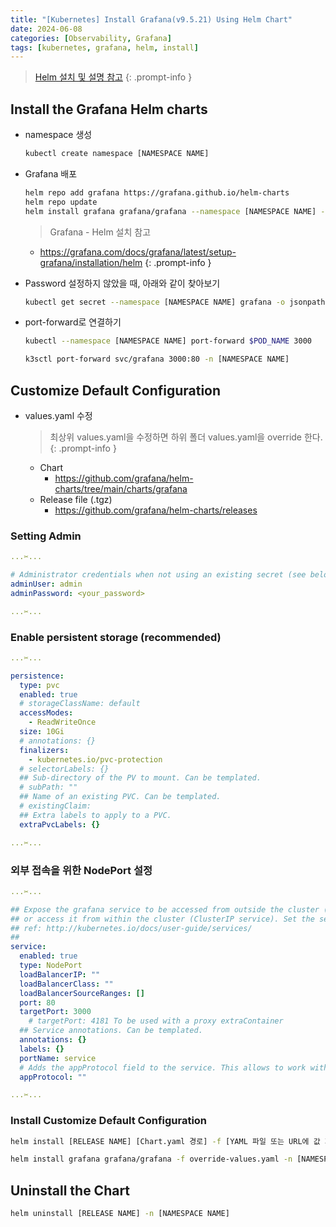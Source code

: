 ```yaml
---
title: "[Kubernetes] Install Grafana(v9.5.21) Using Helm Chart"
date: 2024-06-08
categories: [Observability, Grafana]
tags: [kubernetes, grafana, helm, install]
---
```


> [Helm 설치 및 설명 참고](https://kyungryeol-yoon.github.io/posts/kubernetes-helm/)
{: .prompt-info }

## Install the Grafana Helm charts

- namespace 생성

  ```bash
  kubectl create namespace [NAMESPACE NAME]
  ```

- Grafana 배포

  ```bash
  helm repo add grafana https://grafana.github.io/helm-charts
  helm repo update
  helm install grafana grafana/grafana --namespace [NAMESPACE NAME] --set adminPassword=<your_password>
  ```

  > Grafana - Helm 설치 참고
  - <https://grafana.com/docs/grafana/latest/setup-grafana/installation/helm>
  {: .prompt-info }

- Password 설정하지 않았을 때, 아래와 같이 찾아보기

  ```bash
  kubectl get secret --namespace [NAMESPACE NAME] grafana -o jsonpath="{.data.admin-password}" | base64 --decode ; echo
  ```

- port-forward로 연결하기

  ```bash
  kubectl --namespace [NAMESPACE NAME] port-forward $POD_NAME 3000
  ```

  ```bash
  k3sctl port-forward svc/grafana 3000:80 -n [NAMESPACE NAME]
  ```

## Customize Default Configuration

- values.yaml 수정

  > 최상위 values.yaml을 수정하면 하위 폴더 values.yaml을 override 한다.
  {: .prompt-info }
  
  - Chart
    - <https://github.com/grafana/helm-charts/tree/main/charts/grafana>
  - Release file (.tgz)
    - <https://github.com/grafana/helm-charts/releases>

### Setting Admin

```yaml
...✂...

# Administrator credentials when not using an existing secret (see below)
adminUser: admin
adminPassword: <your_password>

...✂...
```

### Enable persistent storage (recommended)

```yaml
...✂...

persistence:
  type: pvc
  enabled: true
  # storageClassName: default
  accessModes:
    - ReadWriteOnce
  size: 10Gi
  # annotations: {}
  finalizers:
    - kubernetes.io/pvc-protection
  # selectorLabels: {}
  ## Sub-directory of the PV to mount. Can be templated.
  # subPath: ""
  ## Name of an existing PVC. Can be templated.
  # existingClaim:
  ## Extra labels to apply to a PVC.
  extraPvcLabels: {}

...✂...
```

### 외부 접속을 위한 NodePort 설정

```yaml
...✂...

## Expose the grafana service to be accessed from outside the cluster (LoadBalancer service).
## or access it from within the cluster (ClusterIP service). Set the service type and the port to serve it.
## ref: http://kubernetes.io/docs/user-guide/services/
##
service:
  enabled: true
  type: NodePort
  loadBalancerIP: ""
  loadBalancerClass: ""
  loadBalancerSourceRanges: []
  port: 80
  targetPort: 3000
    # targetPort: 4181 To be used with a proxy extraContainer
  ## Service annotations. Can be templated.
  annotations: {}
  labels: {}
  portName: service
  # Adds the appProtocol field to the service. This allows to work with istio protocol selection. Ex: "http" or "tcp"
  appProtocol: ""

...✂...
```

### Install Customize Default Configuration

```bash
helm install [RELEASE NAME] [Chart.yaml 경로] -f [YAML 파일 또는 URL에 값 지정 (여러 개를 지정가능)] -n [NAMESPACE NAME]
```

```bash
helm install grafana grafana/grafana -f override-values.yaml -n [NAMESPACE NAME]
```

## Uninstall the Chart

```bash
helm uninstall [RELEASE NAME] -n [NAMESPACE NAME]
```